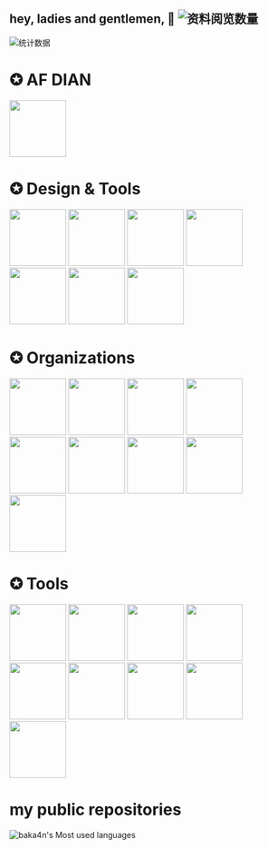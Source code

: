 ## hey, ladies and gentlemen, 👋 ![资料阅览数量](https://profile-counter.glitch.me/baka4n/count.svg)

![统计数据](https://github-readme-stats.vercel.app/api?username=baka4n&locale=cn&show_icons=true)

# ✪ **AF DIAN**
<a href="https://afdian.net/apply/certify"><image src="https://static.afdiancdn.com/static/img/logo/logo.png" width=100 height=100></a>

# ✪ **Design & Tools**
<a href="https://www.adobe.com/in/products/photoshop.html"><image src="https://www.adobe.com/content/dam/shared/images/product-icons/svg/photoshop.svg" width=100 height=100></a>
<a href="https://www.adobe.com/in/products/illustrator.html"><image src="https://www.adobe.com/content/dam/cc/icons/illustrator.svg" width=100 height=100></a>
<a href="https://www.adobe.com/in/products/aftereffects.html"><image src="https://www.adobe.com/content/dam/cc/us/en/products/ccoverview/ae_cc_app_RGB.svg" width=100 height=100></a>
<a href="https://www.adobe.com/in/products/premiere.html"><image src="https://www.adobe.com/content/dam/acom/one-console/icons_rebrand/pr_appicon.svg" width=100 height=100></a>
<a href="https://www.adobe.com/in/products/photoshop-lightroom.html"><image src="https://www.adobe.com/content/dam/cc1/en/genuine/images/AFC/LR_icon.svg" width=100 height=100></a>
<a href="https://www.adobe.com/in/products/dreamweaver.html"><image src="https://www.adobe.com/content/dam/cc/icons/dw_cc_app_RGB.svg" width=100 height=100></a>
<a href="https://www.adobe.com/in/products/audition.html"><image src="https://www.adobe.com/content/dam/shared/images/product-icons/svg/audition.svg" width=100 height=100></a>
# ✪ **Organizations**
<a href="https://github.com/XenFork"><image src="https://avatars.githubusercontent.com/u/111216781?s=200&v=4" width=100 height=100></a>
<a href="https://github.com/Over-Run"><image src="https://avatars.githubusercontent.com/u/66425408?s=200&v=4" width=100 height=100></a>
<a href="https://github.com/Funny-Developers"><image src="https://avatars.githubusercontent.com/u/74489243?s=200&v=4" width=100 height=100></a>
<a href="https://github.com/AmazingRabbit-Studio"><image src="https://avatars.githubusercontent.com/u/79623476?s=200&v=4" width=100 height=100></a>
<a href="https://github.com/AtionMC"><image src="https://avatars.githubusercontent.com/u/93018609?s=200&v=4" width=100 height=100></a>
<a href="https://github.com/ChinaWareMC"><image src="https://avatars.githubusercontent.com/u/131511543?s=200&v=4" width=100 height=100></a>
<a href="https://github.com/frigate-apps"><image src="https://avatars.githubusercontent.com/u/101233870?s=200&v=4" width=100 height=100></a>
<s><a href="https://github.com/SquidCraftTeam"><image src="https://avatars.githubusercontent.com/u/63392369?s=200&v=4" width=100 height=100></a></s>
<a href="https://github.com/Taizhou-Boxin-Machinery-Co-Ltd"><image src="https://avatars.githubusercontent.com/u/116943802?s=200&v=4" width=100 height=100></a>

# ✪ **Tools**
<a href="https://learn.microsoft.com/zh-cn/cpp/cpp/?view=msvc-170"><image src="https://learn.microsoft.com/zh-cn/media/logos/logo_Cplusplus.svg" width=100 height=100></a>
<a href="https://learn.microsoft.com/zh-cn/cpp/c-language/?view=msvc-170"><image src="https://learn.microsoft.com/zh-cn/media/logos/logo_C.svg" width=100 height=100></a>
<a href="https://learn.microsoft.com/zh-cn/dotnet/csharp/"><image src="https://learn.microsoft.com/zh-cn/media/logos/logo_Csharp.svg" width=100 height=100></a>
<a href="https://learn.microsoft.com/zh-cn/dotnet/fsharp/"><image src="https://learn.microsoft.com/zh-cn/media/logos/logo_Fsharp.svg" width=100 height=100></a>
<a href="https://learn.microsoft.com/zh-cn/dotnet/visual-basic/"><image src="https://learn.microsoft.com/zh-cn/media/logos/logo_VB.svg" width=100 height=100></a>
<a href="https://www.java.com/"><image src="https://th.bing.com/th?id=ODLS.f8701c0e-08d1-4088-9d12-62a1b6912ddf&w=32&h=32&qlt=90&pcl=fffffa&o=6&pid=1.2" width=100 height=100></a>
<a href="https://github.com/CraftTweaker"><image src="https://avatars.githubusercontent.com/u/36635386?s=48&v=4" width=100 height=100></a>
<a href="https://github.com/golang"><image src="https://avatars.githubusercontent.com/u/4314092?s=48&v=4" width=100 height=100></a>
<a href="https://github.com/openjdk"><image src="https://avatars.githubusercontent.com/u/41768318?s=200&v=4" width=100 height=100></a>

# my public repositories
![baka4n's Most used languages](https://github-readme-stats.vercel.app/api/top-langs/?username=baka4n&layout=compact&hide_border=true&langs_count=10)
